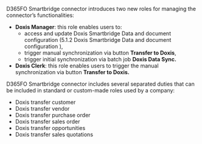 D365FO Smartbridge connector introduces two new roles for managing the connector’s functionalities:
* **Doxis Manager**: this role enables users to:
  * access and update Doxis Smartbridge Data and document configuration (5.1.2 Doxis Smartbridge Data and document configuration ),
  * trigger manual synchronization via button **Transfer to Doxis**,
  * trigger initial synchronization via batch job **Doxis Data Sync.**
* **Doxis Clerk**: this role enables users to trigger the manual synchronization via button **Transfer to Doxis.**

D365FO Smartbridge connector includes several separated duties that can be included in standard or custom-made roles used by a company:
* Doxis transfer customer 
* Doxis transfer vendor
* Doxis transfer purchase order 
* Doxis transfer sales order
* Doxis transfer opportunities
* Doxis transfer sales quotations
